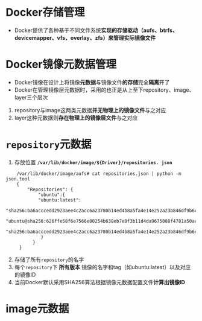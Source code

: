 # Docker存储管理 
+ Docker提供了各种基于不同文件系统**实现的存储驱动（aufs、btrfs、devicemapper、vfs、overlay、zfs）**来管理**实际镜像文件**
# Docker镜像元数据管理
+ Docker镜像在设计上将镜像**元数据**与镜像文件**的存储**完全**隔离**开了
+ Docker在管理镜像层元数据时，采用的也正是从上至下repository、image、layer三个层次
1. repository与image这两类元数据**并无物理上的镜像文件**与之对应
2. layer这种元数据则**存在物理上的镜像层文件**与之对应
# `repository`元数据
1. 存放位置 **`/var/lib/docker/image/${Driver}/repositories. json`**
```
    /var/lib/docker/image/aufs# cat repositories.json | python -m json.tool
    {    
        "Repositories": {      
            "ubuntu":{
            "ubuntu:latest":
                    "sha256:ba6acccedd2923aee4c2acc6a23780b14ed4b8a5fa4e14e252a23b846df9b6c1",
            "ubuntu@sha256:626ffe58f6e7566e00254b638eb7e0f3b11d4da9675088f4781a50ae288f3322":
                    "sha256:ba6acccedd2923aee4c2acc6a23780b14ed4b8a5fa4e14e252a23b846df9b6c1"
             }
          }
     }
```
2. 存储了所有`repository`的名字
3. 每个`repository`下 **所有版本** 镜像的名字和tag（如ubuntu:latest）以及对应的镜像ID
4. 当前Docker默认采用SHA256算法根据镜像元数据配置文件**计算出镜像ID**
# image元数据
